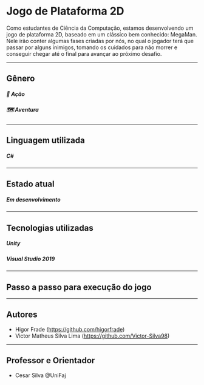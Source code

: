 # Jogo de Plataforma 2D
Como estudantes de Ciência da Computação, estamos desenvolvendo um jogo de plataforma 2D, baseado em um clássico bem conhecido: MegaMan. <br>
Nele irão conter algumas fases criadas por nós, no qual o jogador terá que passar por alguns inimigos, tomando os cuidados para não morrer e conseguir chegar até o final para avançar ao próximo desafio.
<hr>

## Gênero
##### :gun: Ação
##### :world_map: Aventura
<hr>

## Linguagem utilizada
##### C#
<hr>

## Estado atual
##### Em desenvolvimento
<hr>

## Tecnologias utilizadas
##### Unity
##### Visual Studio 2019
<hr>

## Passo a passo para execução do jogo

<hr>

## Autores
- Higor Frade (https://github.com/higorfrade)
- Victor Matheus Silva Lima (https://github.com/Victor-Silva98)
<hr>

## Professor e Orientador
- Cesar Silva @UniFaj
